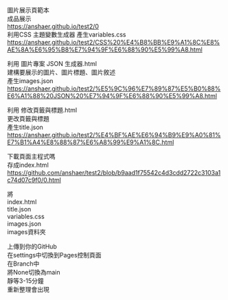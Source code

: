 圖片展示頁範本  
成品展示  
https://anshaer.github.io/test2/0  
利用CSS 主題變數生成器
產生variables.css  
https://anshaer.github.io/test2/CSS%20%E4%B8%BB%E9%A1%8C%E8%AE%8A%E6%95%B8%E7%94%9F%E6%88%90%E5%99%A8.html  

  
利用 圖片專案 JSON 生成器.html  
建構要展示的圖片、圖片標題、圖片敘述  
產生images.json  
https://anshaer.github.io/test2/%E5%9C%96%E7%89%87%E5%B0%88%E6%A1%88%20JSON%20%E7%94%9F%E6%88%90%E5%99%A8.html  

利用 修改頁籤與標題.html  
更改頁籤與標題   
產生title.json  
https://anshaer.github.io/test2/%E4%BF%AE%E6%94%B9%E9%A0%81%E7%B1%A4%E8%88%87%E6%A8%99%E9%A1%8C.html

下載頁面主程式嗎  
存成index.html  
https://github.com/anshaer/test2/blob/b9aad1f75542c4d3cdd2722c3103a1c74d07c9f0/0.html

將  
index.html  
title.json  
variables.css  
images.json  
images資料夾  
  
上傳到你的GitHub   
在settings中切換到Pages控制頁面  
在Branch中  
將None切換為main   
靜等3-15分鐘  
重新整理會出現
